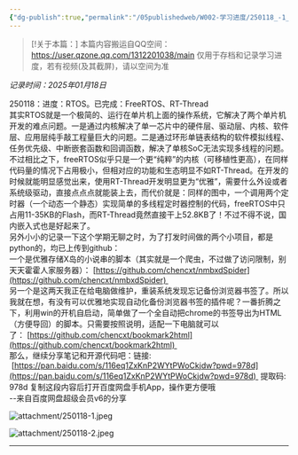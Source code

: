```yaml
---
{"dg-publish":true,"permalink":"/05publishedweb/W002-学习进度/250118_-1_进度搬运_第8个项目_python爬虫/","noteIcon":"","created":"2025-02-21T21:51:50.695+08:00","updated":"2025-02-21T22:02:33.083+08:00"}
---
```





> [!关于本篇：]
> 本篇内容搬运自QQ空间：https://user.qzone.qq.com/1312201038/main
> 仅用于存档和记录学习进度，若有视频(及其截屏)，请以空间为准
> 

*记录时间：2025年01月18日*

250118：进度：RTOS。已完成：FreeRTOS、RT-Thread  
其实RTOS就是一个极简的、运行在单片机上面的操作系统，它解决了两个单片机开发的难点问题。一是通过内核解决了单一芯片中的硬件层、驱动层、内核、软件层、应用层纯手敲工程量巨大的问题。二是通过环形单链表结构的软件模拟线程、任务优先级、中断嵌套函数和回调函数，解决了单核SoC无法实现多线程的问题。不过相比之下，freeRTOS似乎只是一个更“纯粹”的内核（可移植性更高），在同样代码量的情况下占用极小，但相对应的功能和生态明显不如RT-Thread。在开发的时候就能明显感觉出来，使用RT-Thread开发明显更为“优雅”，需要什么外设或者系统级驱动，直接点点点就能装上去，而代价就是：同样的图中，一个调用两个定时器（一个动态一个静态）实现简单的多线程定时器控制的代码，freeRTOS中只占用11-35KB的Flash，而RT-Thread竟然直接干上52.8KB了！不过不得不说，国内嵌入式也是好起来了。  
另外小小的记录一下这个学期无聊之时，为了打发时间做的两个小项目，都是python的，均已上传到github：  
一个是优雅存储X岛的小说串的脚本（其实就是一个爬虫，不过做了访问限制，别天天霍霍人家服务器）： [https://github.com/chencxt/nmbxdSpider](https://github.com/chencxt/nmbxdSpider)   
另一个是这两天我正在给电脑做维护，重装系统发现忘记备份浏览器书签了。所以我就在想，有没有可以优雅地实现自动化备份浏览器书签的插件呢？一番折腾之下，利用win的开机自启动，简单做了一个全自动把chrome的书签导出为HTML（方便导回）的脚本。只需要按照说明，适配一下电脑就可以了： [https://github.com/chencxt/bookmark2html](https://github.com/chencxt/bookmark2html)   
那么，继续分享笔记和开源代码吧：链接:  [https://pan.baidu.com/s/116eq1ZxKnP2WYtPWoCkjdw?pwd=978d](https://pan.baidu.com/s/116eq1ZxKnP2WYtPWoCkjdw?pwd=978d)  提取码: 978d 复制这段内容后打开百度网盘手机App，操作更方便哦  
--来自百度网盘超级会员v6的分享



![attachment/250118-1.jpeg](/img/user/05publishedweb/W002-%E5%AD%A6%E4%B9%A0%E8%BF%9B%E5%BA%A6/attachment/250118-1.jpeg)

![attachment/250118-2.jpeg](/img/user/05publishedweb/W002-%E5%AD%A6%E4%B9%A0%E8%BF%9B%E5%BA%A6/attachment/250118-2.jpeg)

---

